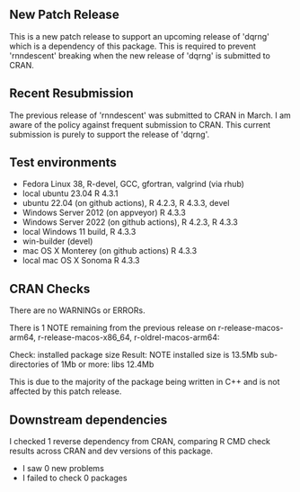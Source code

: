 ## New Patch Release

This is a new patch release to support an upcoming release of 'dqrng' which is
a dependency of this package. This is required to prevent 'rnndescent' breaking
when the new release of 'dqrng' is submitted to CRAN.

## Recent Resubmission

The previous release of 'rnndescent' was submitted to CRAN in March. I am aware
of the policy against frequent submission to CRAN. This current submission is
purely to support the release of 'dqrng'.

## Test environments

* Fedora Linux 38, R-devel, GCC, gfortran, valgrind (via rhub)
* local ubuntu 23.04 R 4.3.1
* ubuntu 22.04 (on github actions), R 4.2.3, R 4.3.3, devel
* Windows Server 2012 (on appveyor) R 4.3.3
* Windows Server 2022 (on github actions), R 4.2.3, R 4.3.3
* local Windows 11 build, R 4.3.3
* win-builder (devel)
* mac OS X Monterey (on github actions) R 4.3.3
* local mac OS X Sonoma R 4.3.3

## CRAN Checks

There are no WARNINGs or ERRORs.

There is 1 NOTE remaining from the previous release on r-release-macos-arm64, 
r-release-macos-x86_64, r-oldrel-macos-arm64:

Check: installed package size
Result: NOTE 
    installed size is 13.5Mb
    sub-directories of 1Mb or more:
      libs  12.4Mb

This is due to the majority of the package being written in C++ and is not
affected by this patch release.

## Downstream dependencies

I checked 1 reverse dependency from CRAN, comparing R CMD check results across
CRAN and dev versions of this package.

 * I saw 0 new problems
 * I failed to check 0 packages

